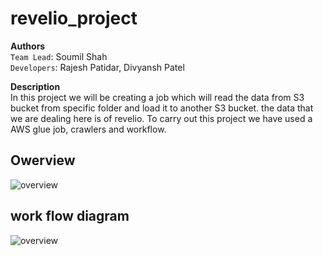 # revelio_project 
**Authors**\
`Team Lead`: Soumil Shah \
`Developers`: Rajesh Patidar, Divyansh Patel

**Description**\
In this project we will be creating a job which will read the data from S3 bucket from specific folder and load it to another S3 bucket. the data that we are dealing here is of revelio. To carry out this project we have used a AWS glue job, crawlers and workflow.

## Owerview
![overview](doc/highlevel.jpg)
## work flow diagram
![overview](doc/workFlow.jpg)

